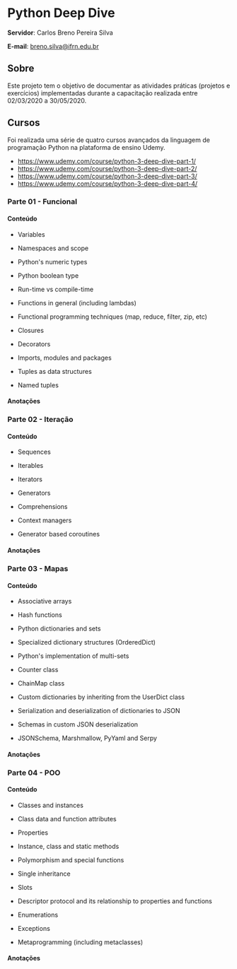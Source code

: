 # Python Deep Dive
**Servidor**: Carlos Breno Pereira Silva

**E-mail**: breno.silva@ifrn.edu.br

## Sobre
Este projeto tem o objetivo de documentar as atividades práticas (projetos e exercícios) implementadas durante a
capacitação realizada entre 02/03/2020 a 30/05/2020.

## Cursos

Foi realizada uma série de quatro cursos avançados da linguagem de programação Python na plataforma de ensino
 Udemy.
 
- https://www.udemy.com/course/python-3-deep-dive-part-1/
- https://www.udemy.com/course/python-3-deep-dive-part-2/
- https://www.udemy.com/course/python-3-deep-dive-part-3/
- https://www.udemy.com/course/python-3-deep-dive-part-4/


### Parte 01 - Funcional
    
#### Conteúdo

- Variables

- Namespaces and scope

- Python's numeric types

- Python boolean type

- Run-time vs compile-time

- Functions in general (including lambdas)

- Functional programming techniques (map, reduce, filter, zip, etc)

- Closures

- Decorators

- Imports, modules and packages

- Tuples as data structures

- Named tuples
#### Anotações


### Parte 02 - Iteração
   
#### Conteúdo
- Sequences

- Iterables

- Iterators

- Generators

- Comprehensions

- Context managers

- Generator based coroutines 
#### Anotações

### Parte 03 - Mapas

#### Conteúdo
- Associative arrays

- Hash functions

- Python dictionaries and sets

- Specialized dictionary structures (OrderedDict)

- Python's implementation of multi-sets

- Counter class

- ChainMap class

- Custom dictionaries by inheriting from the UserDict class

- Serialization and deserialization of dictionaries to JSON

- Schemas in custom JSON deserialization

- JSONSchema, Marshmallow, PyYaml and Serpy
#### Anotações

### Parte 04 - POO
    
#### Conteúdo
- Classes and instances

- Class data and function attributes

- Properties

- Instance, class and static methods

- Polymorphism and special functions

- Single inheritance

- Slots

- Descriptor protocol and its relationship to properties and functions

- Enumerations

- Exceptions

- Metaprogramming (including metaclasses)
#### Anotações